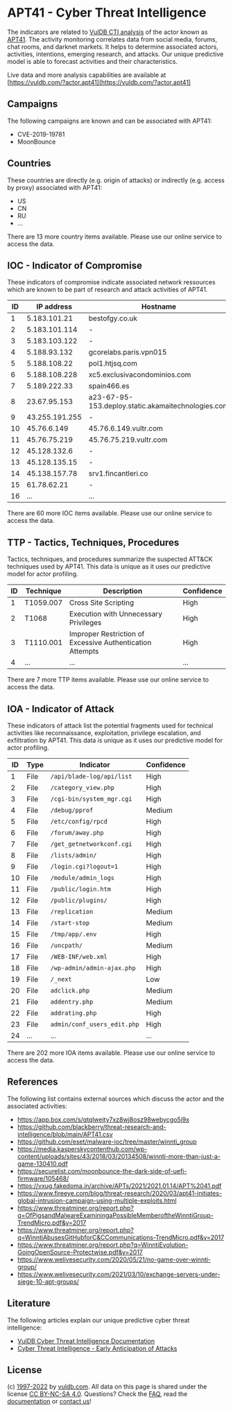 # APT41 - Cyber Threat Intelligence

The indicators are related to [VulDB CTI analysis](https://vuldb.com/?kb.cti) of the actor known as [APT41](https://vuldb.com/?actor.apt41). The activity monitoring correlates data from social media, forums, chat rooms, and darknet markets. It helps to determine associated actors, activities, intentions, emerging research, and attacks. Our unique predictive model is able to forecast activities and their characteristics.

Live data and more analysis capabilities are available at [https://vuldb.com/?actor.apt41](https://vuldb.com/?actor.apt41)

## Campaigns

The following campaigns are known and can be associated with APT41:

* CVE-2019-19781
* MoonBounce

## Countries

These countries are directly (e.g. origin of attacks) or indirectly (e.g. access by proxy) associated with APT41:

* US
* CN
* RU
* ...

There are 13 more country items available. Please use our online service to access the data.

## IOC - Indicator of Compromise

These indicators of compromise indicate associated network ressources which are known to be part of research and attack activities of APT41.

ID | IP address | Hostname | Confidence
-- | ---------- | -------- | ----------
1 | 5.183.101.21 | bestofgy.co.uk | High
2 | 5.183.101.114 | - | High
3 | 5.183.103.122 | - | High
4 | 5.188.93.132 | gcorelabs.paris.vpn015 | High
5 | 5.188.108.22 | pol1.htjsq.com | High
6 | 5.188.108.228 | xc5.exclusivacondominios.com | High
7 | 5.189.222.33 | spain466.es | High
8 | 23.67.95.153 | a23-67-95-153.deploy.static.akamaitechnologies.com | High
9 | 43.255.191.255 | - | High
10 | 45.76.6.149 | 45.76.6.149.vultr.com | Medium
11 | 45.76.75.219 | 45.76.75.219.vultr.com | Medium
12 | 45.128.132.6 | - | High
13 | 45.128.135.15 | - | High
14 | 45.138.157.78 | srv1.fincantleri.co | High
15 | 61.78.62.21 | - | High
16 | ... | ... | ...

There are 60 more IOC items available. Please use our online service to access the data.

## TTP - Tactics, Techniques, Procedures

Tactics, techniques, and procedures summarize the suspected ATT&CK techniques used by APT41. This data is unique as it uses our predictive model for actor profiling.

ID | Technique | Description | Confidence
-- | --------- | ----------- | ----------
1 | T1059.007 | Cross Site Scripting | High
2 | T1068 | Execution with Unnecessary Privileges | High
3 | T1110.001 | Improper Restriction of Excessive Authentication Attempts | High
4 | ... | ... | ...

There are 7 more TTP items available. Please use our online service to access the data.

## IOA - Indicator of Attack

These indicators of attack list the potential fragments used for technical activities like reconnaissance, exploitation, privilege escalation, and exfiltration by APT41. This data is unique as it uses our predictive model for actor profiling.

ID | Type | Indicator | Confidence
-- | ---- | --------- | ----------
1 | File | `/api/blade-log/api/list` | High
2 | File | `/category_view.php` | High
3 | File | `/cgi-bin/system_mgr.cgi` | High
4 | File | `/debug/pprof` | Medium
5 | File | `/etc/config/rpcd` | High
6 | File | `/forum/away.php` | High
7 | File | `/get_getnetworkconf.cgi` | High
8 | File | `/lists/admin/` | High
9 | File | `/login.cgi?logout=1` | High
10 | File | `/module/admin_logs` | High
11 | File | `/public/login.htm` | High
12 | File | `/public/plugins/` | High
13 | File | `/replication` | Medium
14 | File | `/start-stop` | Medium
15 | File | `/tmp/app/.env` | High
16 | File | `/uncpath/` | Medium
17 | File | `/WEB-INF/web.xml` | High
18 | File | `/wp-admin/admin-ajax.php` | High
19 | File | `/_next` | Low
20 | File | `adclick.php` | Medium
21 | File | `addentry.php` | Medium
22 | File | `addrating.php` | High
23 | File | `admin/conf_users_edit.php` | High
24 | ... | ... | ...

There are 202 more IOA items available. Please use our online service to access the data.

## References

The following list contains external sources which discuss the actor and the associated activities:

* https://app.box.com/s/qtqlwejty7xz8wj8osz98webycgo5j9x
* https://github.com/blackberry/threat-research-and-intelligence/blob/main/APT41.csv
* https://github.com/eset/malware-ioc/tree/master/winnti_group
* https://media.kasperskycontenthub.com/wp-content/uploads/sites/43/2018/03/20134508/winnti-more-than-just-a-game-130410.pdf
* https://securelist.com/moonbounce-the-dark-side-of-uefi-firmware/105468/
* https://vxug.fakedoma.in/archive/APTs/2021/2021.01.14/APT%2041.pdf
* https://www.fireeye.com/blog/threat-research/2020/03/apt41-initiates-global-intrusion-campaign-using-multiple-exploits.html
* https://www.threatminer.org/report.php?q=OfPigsandMalwareExaminingaPossibleMemberoftheWinntiGroup-TrendMicro.pdf&y=2017
* https://www.threatminer.org/report.php?q=WinntiAbusesGitHubforC&CCommunications-TrendMicro.pdf&y=2017
* https://www.threatminer.org/report.php?q=WinntiEvolution-GoingOpenSource-Protectwise.pdf&y=2017
* https://www.welivesecurity.com/2020/05/21/no-game-over-winnti-group/
* https://www.welivesecurity.com/2021/03/10/exchange-servers-under-siege-10-apt-groups/

## Literature

The following articles explain our unique predictive cyber threat intelligence:

* [VulDB Cyber Threat Intelligence Documentation](https://vuldb.com/?kb.cti)
* [Cyber Threat Intelligence - Early Anticipation of Attacks](https://www.scip.ch/en/?labs.20201022)

## License

(c) [1997-2022](https://vuldb.com/?kb.changelog) by [vuldb.com](https://vuldb.com/?kb.about). All data on this page is shared under the license [CC BY-NC-SA 4.0](https://creativecommons.org/licenses/by-nc-sa/4.0/). Questions? Check the [FAQ](https://vuldb.com/?kb.faq), read the [documentation](https://vuldb.com/?kb) or [contact us](https://vuldb.com/?contact)!
